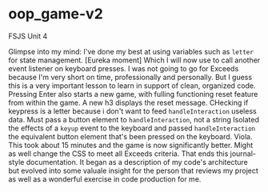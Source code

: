 # oop_game-v2
 FSJS Unit 4

Glimpse into my mind:
 I've done my best at using variables such as `letter` for state management. [Eureka moment] Which I will now use to call another event listener on keyboard presses. I was not going to go for Exceeds because I'm very short on time, professionally and personally. But I guess this is a very important lesson to learn in support of clean, organized code.
    Pressing Enter also starts a new game, with fulling functioning reset feature from within the game. A new h3 displays the reset message.
    CHecking if keypress is a letter because i don't want to feed `handleInteraction` useless data.
    Must pass a button element to `handleInteraction`, not a string
    Isolated the effects of a `keyup` event to the keyboard and passed `handleInteraction` the equivalent button element that's been pressed on the keyboard. Viola.
    This took about 15 minutes and the game is now significantly better. 
    Might as well change the CSS to meet all Exceeds criteria.
That ends this journal-style documentation. It began as a description of my code's architecture but evolved into some valuale insight for the person that reviews my project as well as a wonderful exercise in code production for me.
